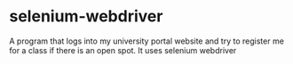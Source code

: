 # selenium-webdriver
A program that logs into my university portal website and try to register me for a class if there is an open spot. It uses selenium webdriver
